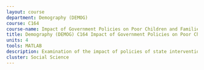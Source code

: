 ```yaml
---
layout: course 
department: Demography (DEMOG)
course: C164
course-name: Impact of Government Policies on Poor Children and Families
title: Demography (DEMOG) C164 Impact of Government Policies on Poor Children and Families
units: 4
tools: MATLAB
description: Examination of the impact of policies of state intervention and public benefit programs on poor children and families. Introduction to child and family policy, and study of specific issue areas, such as income transfer programs, housing, health care, and child abuse.
cluster: Social Science
---
```

